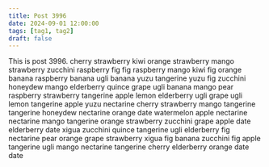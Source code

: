 ```yaml
---
title: Post 3996
date: 2024-09-01 12:00:00
tags: [tag1, tag2]
draft: false
---
```

This is post 3996.
cherry
strawberry
kiwi
orange
strawberry
mango
strawberry
zucchini
raspberry
fig
fig
raspberry
mango
kiwi
fig
orange
banana
raspberry
banana
ugli
banana
yuzu
tangerine
yuzu
fig
zucchini
honeydew
mango
elderberry
quince
grape
ugli
banana
mango
pear
raspberry
strawberry
tangerine
apple
lemon
elderberry
ugli
grape
ugli
lemon
tangerine
apple
yuzu
nectarine
cherry
strawberry
mango
tangerine
tangerine
honeydew
nectarine
orange
date
watermelon
apple
nectarine
nectarine
mango
tangerine
orange
strawberry
zucchini
grape
apple
date
elderberry
date
xigua
zucchini
quince
tangerine
ugli
elderberry
fig
nectarine
pear
orange
grape
strawberry
xigua
fig
banana
zucchini
fig
apple
tangerine
ugli
mango
nectarine
tangerine
cherry
elderberry
orange
date
date
